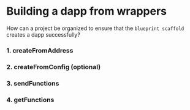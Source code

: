# Building a dapp from wrappers

How can a project be organized to ensure that the `blueprint scaffold`
creates a dapp successfully?

### 1. createFromAddress

### 2. createFromConfig (optional)

### 3. sendFunctions

### 4. getFunctions
